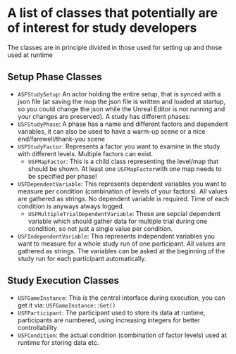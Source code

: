 # A list of classes that potentially are of interest for study developers

The classes are in principle divided in those used for setting up and those used at runtime

## Setup Phase Classes

* ``ASFStudySetup``: An actor holding the entire setup, that is synced with a json file (at saving the map the json file is written and loaded at startup, so you could change the json while the Unreal Editor is not running and your changes are preserved). A study has different phases:
* ``USFStudyPhase``: A phase has a name and different factors and dependent variables, it can also be used to have a warm-up scene or a nice end/farewell/thank-you scene
* ``USFStudyFactor``: Represents a factor you want to examine in the study with different levels. Multiple factors can exist. 
  * ``USFMapFactor``: This is a child class representing the level/map that should be shown. At least one ``USFMapFactor``with one map needs to be specified per phase!
* ``USFDependentVariable``: This represents dependent variables you want to measure per condition (combination of levels of your factors). All values are gathered as strings. No dependent variable is required. Time of each condition is anyways always logged.
  * ``USFMultipleTrialDependentVariable``: These are sepcial dependent variable which should gather data for multiple trial during one condition, so not just a single value per condition.
* ``USFIndependentVariable``: This represents independent variables you want to measure for a whole study run of one participant. All values are gathered as strings. The variables can be asked at the beginning of the study run for each participant automatically.

## Study Execution Classes

* ``USFGameInstance``: This is the central interface during execution, you can get it via: ``USFGameInstance::Get()``
* ``USFParticipant``: The participant used to store its data at runtime, participants are numbered, using increasing integers for better controllability
* ``USFCondition``: the actual condition (combination of factor levels) used at runtime for storing data etc.

